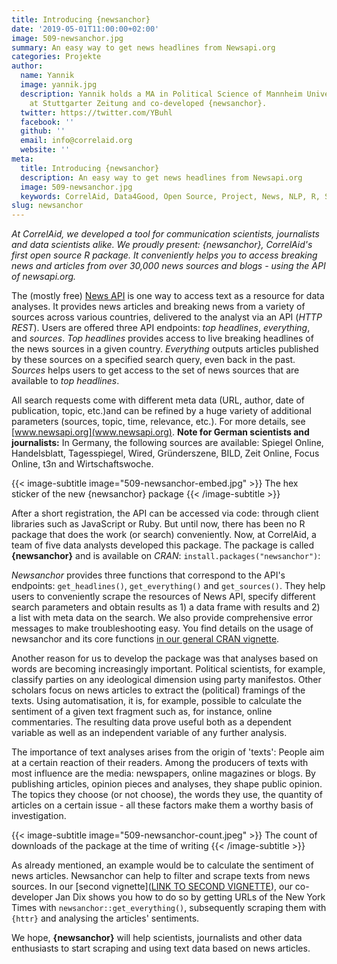 ```yaml
---
title: Introducing {newsanchor}
date: '2019-05-01T11:00:00+02:00'
image: 509-newsanchor.jpg
summary: An easy way to get news headlines from Newsapi.org
categories: Projekte
author:
  name: Yannik
  image: yannik.jpg
  description: Yannik holds a MA in Political Science of Mannheim University, works
    at Stuttgarter Zeitung and co-developed {newsanchor}.
  twitter: https://twitter.com/YBuhl
  facebook: ''
  github: ''
  email: info@correlaid.org
  website: ''
meta:
  title: Introducing {newsanchor}
  description: An easy way to get news headlines from Newsapi.org
  image: 509-newsanchor.jpg
  keywords: CorrelAid, Data4Good, Open Source, Project, News, NLP, R, Scraping
slug: newsanchor
---
```


*At CorrelAid, we developed a tool for communication scientists, journalists and data scientists alike. We proudly present: *{newsanchor}*, CorrelAid's first open source R package. It conveniently helps you to access breaking news and articles from over 30,000 news sources and blogs - using the API of newsapi.org.*

The (mostly free) [News API](www.newsapi.org) is one way to access text as a resource for data analyses. It provides news articles and breaking news from a variety of sources across various countries, delivered to the analyst via an API (*HTTP REST*). Users are offered three API endpoints: *top headlines*, *everything*, and *sources*. *Top headlines* provides access to live breaking headlines of the news sources in a given country. *Everything* outputs articles published by these sources on a specified search query, even back in the past. *Sources* helps users to get access to the set of news sources that are available to *top headlines*. 

All search requests come with different meta data (URL, author, date of publication, topic, etc.)and can be refined by a huge variety of additional parameters (sources, topic, time, relevance, etc.). For more details, see [www.newsapi.org](www.newsapi.org). **Note for German scientists and journalists:** In Germany, the following sources are available: Spiegel Online, Handelsblatt, Tagesspiegel, Wired, Gründerszene, BILD, Zeit Online, Focus Online, t3n and Wirtschaftswoche. 

{{< image-subtitle
    image="509-newsanchor-embed.jpg"
    >}}
The hex sticker of the new {newsanchor} package
{{< /image-subtitle >}}

After a short registration, the API can be accessed via code: through client libraries such as JavaScript or Ruby. But until now, there has been no R package that does the work (or search) conveniently. Now, at CorrelAid, a team of five data analysts developed this package. The package is called **{newsanchor}** and is available on *CRAN*: ``install.packages("newsanchor")``:

*Newsanchor* provides three functions that correspond to the API's endpoints: `get_headlines()`, ``get_everything()`` and ``get_sources()``. They help users to conveniently scrape the resources of News API, specify different search parameters and obtain results as 1) a data frame with results and 2) a list with meta data on the search. We also provide comprehensive error messages to make troubleshooting easy. You find details on the usage of newsanchor and its core functions [in our general CRAN vignette](https://cran.r-project.org/web/packages/newsanchor/vignettes/usage-newsanchor.html).

Another reason for us to develop the package was that analyses based on words are becoming increasingly important. Political scientists, for example, classify parties on any ideological dimension using party manifestos. Other scholars focus on news articles to extract the (political) framings of the texts. Using automatisation, it is, for example, possible to calculate the sentiment of a given text fragment such as, for instance, online commentaries. The resulting data prove useful both as a dependent variable as well as an independent variable of any further analysis. 

The importance of text analyses arises from the origin of 'texts': People aim at a certain reaction of their readers. Among the producers of texts with most influence are the media: newspapers, online magazines or blogs. By publishing articles, opinion pieces and analyses, they shape public opinion. The topics they choose (or not choose), the words they use, the quantity of articles on a certain issue - all these factors make them a worthy basis of investigation. 

{{< image-subtitle
    image="509-newsanchor-count.jpeg"
    >}}
The count of downloads of the package at the time of writing
{{< /image-subtitle >}}

As already mentioned, an example would be to calculate the sentiment of news articles. Newsanchor can help to filter and scrape texts from news sources. In our [second vignette]([LINK TO SECOND VIGNETTE](https://cran.r-project.org/web/packages/newsanchor/vignettes/scrape-nyt.html)), our co-developer Jan Dix shows you how to do so by getting URLs of the New York Times with ``newsanchor::get_everything()``, subsequently scraping them with ``{httr}`` and analysing the articles' sentiments. 

We hope, **{newsanchor}** will help scientists, journalists and other data enthusiasts to start scraping and using text data based on news articles.

